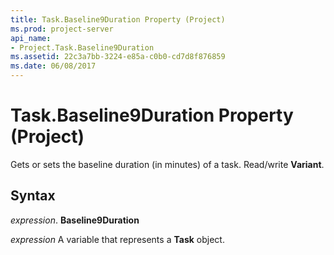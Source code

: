```yaml
---
title: Task.Baseline9Duration Property (Project)
ms.prod: project-server
api_name:
- Project.Task.Baseline9Duration
ms.assetid: 22c3a7bb-3224-e85a-c0b0-cd7d8f876859
ms.date: 06/08/2017
---
```



# Task.Baseline9Duration Property (Project)

Gets or sets the baseline duration (in minutes) of a task. Read/write  **Variant**.


## Syntax

 _expression_. **Baseline9Duration**

 _expression_ A variable that represents a **Task** object.


